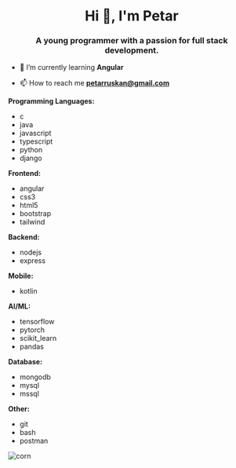 <!--### Hi there 👋

A young programmer with a passion for backend and frontend programming. 
## Programing languages I know: 
  - Java
  -  C
  - Python
    - ML
   
## Currently learning:
  - JavaScript
    - Node.js (backend)
    - React (frontend)-->

<!--
**CroniX-Business/CroniX-Business** is a ✨ _special_ ✨ repository because its `README.md` (this file) appears on your GitHub profile.

Here are some ideas to get you started:

- 🔭 I’m currently working on ...
- 🌱 I’m currently learning ...
- 👯 I’m looking to collaborate on ...
- 🤔 I’m looking for help with ...
- 💬 Ask me about ...
- 📫 How to reach me: ...
- 😄 Pronouns: ...
- ⚡ Fun fact: ...
-->

<h1 align="center">Hi 👋, I'm Petar</h1>
<h3 align="center">A young programmer with a passion for full stack development.</h3>

- 🌱 I’m currently learning **Angular**

- 📫 How to reach me **petarruskan@gmail.com**


**Programming Languages:**
- c
- java
- javascript 
- typescript
- python
- django 
  
**Frontend:**
- angular
- css3
- html5
- bootstrap
- tailwind

**Backend:**
- nodejs
- express

**Mobile:**
- kotlin

**AI/ML:**
- tensorflow
- pytorch
- scikit_learn
- pandas

**Database:**
- mongodb
- mysql
- mssql

**Other:**
- git
- bash
- postman

<p><img align="center" src="https://github-readme-streak-stats.herokuapp.com/?user=corn&" alt="corn" /></p>
